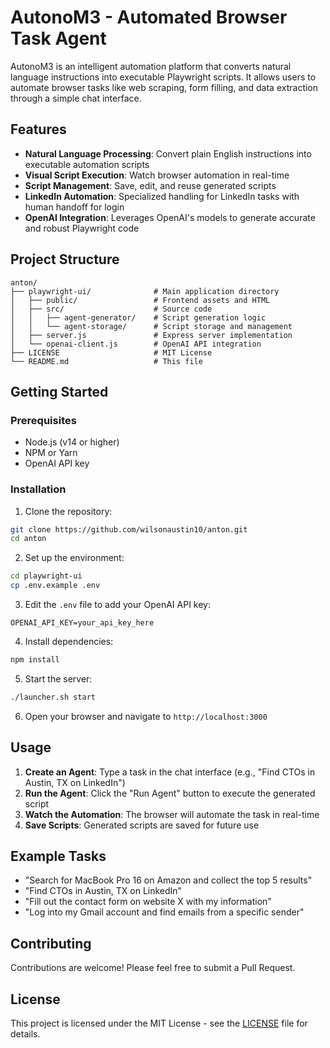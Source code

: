 # AutonoM3 - Automated Browser Task Agent

AutonoM3 is an intelligent automation platform that converts natural language instructions into executable Playwright scripts. It allows users to automate browser tasks like web scraping, form filling, and data extraction through a simple chat interface.

## Features

- **Natural Language Processing**: Convert plain English instructions into executable automation scripts
- **Visual Script Execution**: Watch browser automation in real-time
- **Script Management**: Save, edit, and reuse generated scripts
- **LinkedIn Automation**: Specialized handling for LinkedIn tasks with human handoff for login
- **OpenAI Integration**: Leverages OpenAI's models to generate accurate and robust Playwright code

## Project Structure

```
anton/
├── playwright-ui/              # Main application directory
│   ├── public/                 # Frontend assets and HTML
│   ├── src/                    # Source code
│   │   ├── agent-generator/    # Script generation logic
│   │   └── agent-storage/      # Script storage and management
│   ├── server.js               # Express server implementation
│   └── openai-client.js        # OpenAI API integration
├── LICENSE                     # MIT License
└── README.md                   # This file
```

## Getting Started

### Prerequisites

- Node.js (v14 or higher)
- NPM or Yarn
- OpenAI API key

### Installation

1. Clone the repository:
```bash
git clone https://github.com/wilsonaustin10/anton.git
cd anton
```

2. Set up the environment:
```bash
cd playwright-ui
cp .env.example .env
```

3. Edit the `.env` file to add your OpenAI API key:
```
OPENAI_API_KEY=your_api_key_here
```

4. Install dependencies:
```bash
npm install
```

5. Start the server:
```bash
./launcher.sh start
```

6. Open your browser and navigate to `http://localhost:3000`

## Usage

1. **Create an Agent**: Type a task in the chat interface (e.g., "Find CTOs in Austin, TX on LinkedIn")
2. **Run the Agent**: Click the "Run Agent" button to execute the generated script
3. **Watch the Automation**: The browser will automate the task in real-time
4. **Save Scripts**: Generated scripts are saved for future use

## Example Tasks

- "Search for MacBook Pro 16 on Amazon and collect the top 5 results"
- "Find CTOs in Austin, TX on LinkedIn"
- "Fill out the contact form on website X with my information"
- "Log into my Gmail account and find emails from a specific sender"

## Contributing

Contributions are welcome! Please feel free to submit a Pull Request.

## License

This project is licensed under the MIT License - see the [LICENSE](LICENSE) file for details. 